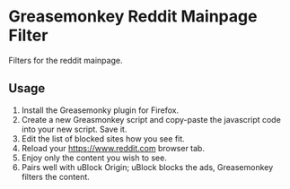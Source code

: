 # Greasemonkey Reddit Mainpage Filter

Filters for the reddit mainpage.

## Usage

1. Install the Greasemonky plugin for Firefox.
1. Create a new Greasmonkey script and copy-paste the javascript code into your new script.  Save it.
1. Edit the list of blocked sites how you see fit.
1. Reload your https://www.reddit.com browser tab.
1. Enjoy only the content you wish to see.
1. Pairs well with uBlock Origin; uBlock blocks the ads, Greasemonkey filters the content.
